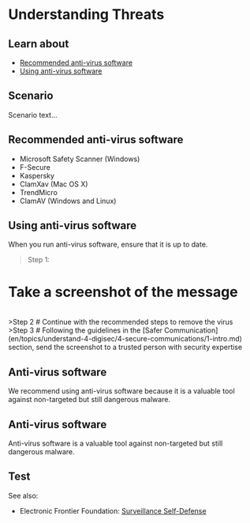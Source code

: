 # Understanding Threats
## Learn about
- [Recommended anti-virus software](en/topics/practice-2-planning/1-threats/3-1-learn.md)
- [Using anti-virus software](en/topics/practice-2-planning/1-threats/3-2-learn.md)


## Scenario
Scenario text...

## Recommended anti-virus software
- Microsoft Safety Scanner (Windows)
- F-Secure
- Kaspersky
- ClamXav (Mac OS X)
- TrendMicro
- ClamAV (Windows and Linux)


## Using anti-virus software
When you run anti-virus software, ensure that it is up to date.
<br>
>Step 1:
# Take a screenshot of the message

<br>
>Step 2
# Continue with the recommended steps to remove the virus

<br>
>Step 3
# Following the guidelines in the [Safer Communication](en/topics/understand-4-digisec/4-secure-communications/1-intro.md) section, send the screenshot to a trusted person with security expertise


## Anti-virus software
We recommend using anti-virus software because it is a valuable tool against non-targeted but still dangerous malware.


## Anti-virus software
Anti-virus software is a valuable tool against non-targeted but still dangerous malware.


## Test


See also:
* Electronic Frontier Foundation: [Surveillance Self-Defense](https://ssd.eff.org/en/module/introduction-threat-modeling)


